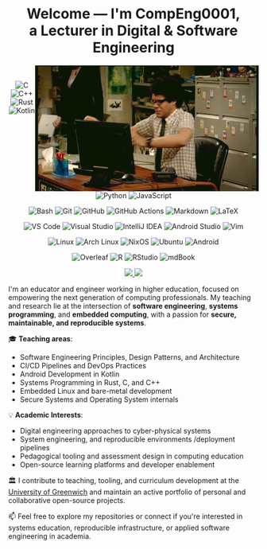<div align="center">
	<h1 align="center">Welcome — I'm CompEng0001,<br> a Lecturer in Digital & Software Engineering</h1>

  <img src="./moss.gif" alt="moss_rage" align="right">
</div>

<br/>



<p align="center">
  <!-- Languages -->
  <img src="https://img.shields.io/badge/C-00599C?style=for-the-badge&logo=c&logoColor=white" alt="C" />
  <img src="https://img.shields.io/badge/C++-00599C?style=for-the-badge&logo=c%2B%2B&logoColor=white" alt="C++" />
  <img src="https://img.shields.io/badge/Rust-000000?style=for-the-badge&logo=rust&logoColor=white" alt="Rust" />
  <img src="https://img.shields.io/badge/Kotlin-7F52FF?style=for-the-badge&logo=kotlin&logoColor=white" alt="Kotlin" />
  <img src="https://img.shields.io/badge/Python-3776AB?style=for-the-badge&logo=python&logoColor=white" alt="Python" />
  <img src="https://img.shields.io/badge/JS-F7DF1E?style=for-the-badge&logo=javascript&logoColor=black" alt="JavaScript" />
</p>

<p align="center">
  <!-- Tools & DevOps -->
  <img src="https://img.shields.io/badge/Bash-4EAA25?style=for-the-badge&logo=gnubash&logoColor=white" alt="Bash" />
  <img src="https://img.shields.io/badge/Git-F05032?style=for-the-badge&logo=git&logoColor=white" alt="Git" />
  <img src="https://img.shields.io/badge/GH-181717?style=for-the-badge&logo=github&logoColor=white" alt="GitHub" />
  <img src="https://img.shields.io/badge/GH Actions-2088FF?style=for-the-badge&logo=githubactions&logoColor=white" alt="GitHub Actions" />
  <img src="https://img.shields.io/badge/MD-000000?style=for-the-badge&logo=markdown&logoColor=white" alt="Markdown" />
  <img src="https://img.shields.io/badge/LaTeX-008080?style=for-the-badge&logo=latex&logoColor=white" alt="LaTeX" />
</p>

<p align="center">
  <!-- Editors & IDEs -->
  <img src="https://img.shields.io/badge/VS%20Code-007ACC?style=for-the-badge&logo=visual-studio-code&logoColor=white" alt="VS Code" />
  <img src="https://img.shields.io/badge/VS-5C2D91?style=for-the-badge&logo=visual-studio&logoColor=white" alt="Visual Studio" />
  <img src="https://img.shields.io/badge/IntelliJ-000000?style=for-the-badge&logo=intellijidea&logoColor=white" alt="IntelliJ IDEA" />
  <img src="https://img.shields.io/badge/AStudio-3DDC84?style=for-the-badge&logo=androidstudio&logoColor=white" alt="Android Studio" />
  <img src="https://img.shields.io/badge/Vim-019733?style=for-the-badge&logo=vim&logoColor=white" alt="Vim" />
</p>

<p align="center">
  <!-- Operating Systems -->
  <img src="https://img.shields.io/badge/Linux-FCC624?style=for-the-badge&logo=linux&logoColor=black" alt="Linux" />
  <img src="https://img.shields.io/badge/Arch-1793D1?style=for-the-badge&logo=archlinux&logoColor=white" alt="Arch Linux" />
  <img src="https://img.shields.io/badge/NixOS-5277C3?style=for-the-badge&logo=nixos&logoColor=white" alt="NixOS" />
  <img src="https://img.shields.io/badge/Ubuntu-E95420?style=for-the-badge&logo=ubuntu&logoColor=white" alt="Ubuntu" />
  <img src="https://img.shields.io/badge/Android-3DDC84?style=for-the-badge&logo=android&logoColor=white" alt="Android" />
</p>

<p align="center">
  <!-- Academic Tools -->
  <img src="https://img.shields.io/badge/Overleaf-47A141?style=for-the-badge&logo=overleaf&logoColor=white" alt="Overleaf" />
  <img src="https://img.shields.io/badge/R-276DC3?style=for-the-badge&logo=r&logoColor=white" alt="R" />
  <img src="https://img.shields.io/badge/RStudio-75AADB?style=for-the-badge&logo=rstudio&logoColor=white" alt="RStudio" />
  <img src="https://img.shields.io/badge/mdBook-000000?style=for-the-badge&logo=mdbook&logoColor=white" alt="mdBook" />
</p>

<p align="center">
<a href="https://github.com/CompEng0001">  
  <img height="180em" src="https://nirzak-streak-stats.vercel.app?user=CompEng0001&theme=material-palenight&hide_border=false&date_format=j%20M%5B%20Y%5D&mode=weekly&card_width=500"/>

  <img height="180em" src="https://github-readme-stats-eight-theta.vercel.app/api?username=CompEng0001&show_icons=true&theme=material-palenight&include_all_commits=true&count_private=true"/>
</a>
</p>

I'm an educator and engineer working in higher education, focused on empowering the next generation of computing professionals. My teaching and research lie at the intersection of **software engineering**, **systems programming**, and **embedded computing**, with a passion for **secure, maintainable, and reproducible systems**.

🎓 **Teaching areas**:
- Software Engineering Principles, Design Patterns, and Architecture
- CI/CD Pipelines and DevOps Practices
- Android Development in Kotlin
- Systems Programming in Rust, C, and C++
- Embedded Linux and bare-metal development
- Secure Systems and Operating System internals

💡 **Academic Interests**:
- Digital engineering approaches to cyber-physical systems
- System engineering, and reproducible environments /deployment pipelines
- Pedagogical tooling and assessment design in computing education
- Open-source learning platforms and developer enablement

🏛️ I contribute to teaching, tooling, and curriculum development at the [University of Greenwich](https://github.com/UniOfGreenwich) and maintain an active portfolio of personal and collaborative open-source projects.

📫 Feel free to explore my repositories or connect if you're interested in systems education, reproducible infrastructure, or applied software engineering in academia.
